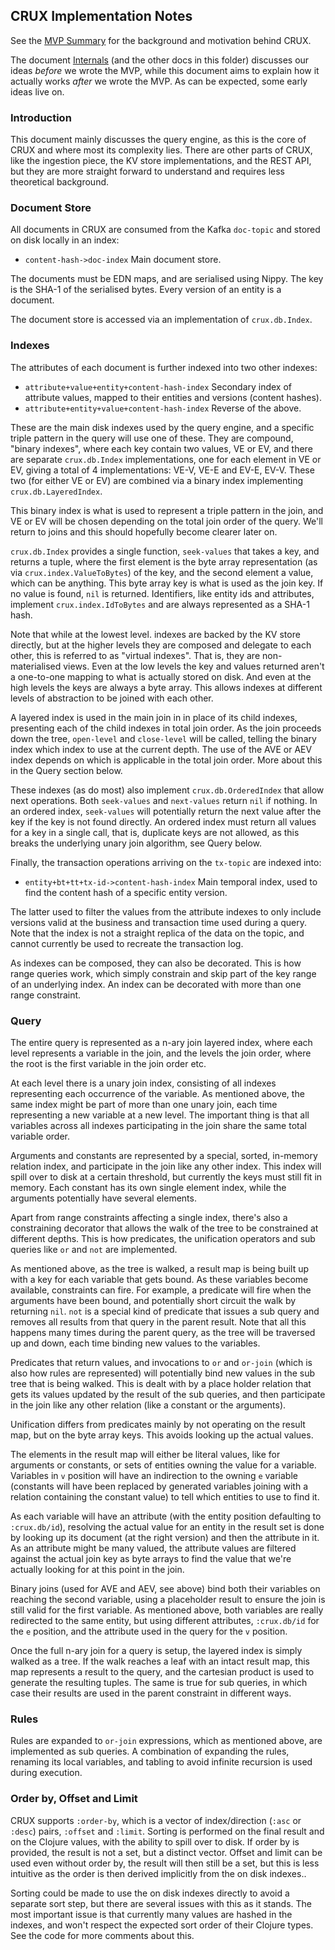 ## CRUX Implementation Notes

See the [MVP Summary](mvp.md) for the background and motivation behind
CRUX.

The document [Internals](internals.md) (and the other docs in this
folder) discusses our ideas *before* we wrote the MVP, while this
document aims to explain how it actually works *after* we wrote the
MVP. As can be expected, some early ideas live on.

### Introduction

This document mainly discusses the query engine, as this is the core
of CRUX and where most its complexity lies. There are other parts of
CRUX, like the ingestion piece, the KV store implementations, and the
REST API, but they are more straight forward to understand and
requires less theoretical background.

### Document Store

All documents in CRUX are consumed from the Kafka `doc-topic` and
stored on disk locally in an index:

+ `content-hash->doc-index` Main document store.

The documents must be EDN maps, and are serialised using Nippy. The
key is the SHA-1 of the serialised bytes. Every version of an entity
is a document.

The document store is accessed via an implementation of
`crux.db.Index`.

### Indexes

The attributes of each document is further indexed into two other
indexes:

+ `attribute+value+entity+content-hash-index` Secondary index of
  attribute values, mapped to their entities and versions (content
  hashes).
+ `attribute+entity+value+content-hash-index` Reverse of the above.

These are the main disk indexes used by the query engine, and a
specific triple pattern in the query will use one of these. They are
compound, "binary indexes", where each key contain two values, VE or
EV, and there are separate `crux.db.Index` implementations, one for
each element in VE or EV, giving a total of 4 implementations: VE-V,
VE-E and EV-E, EV-V. These two (for either VE or EV) are combined via
a binary index implementing `crux.db.LayeredIndex`.

This binary index is what is used to represent a triple pattern in the
join, and VE or EV will be chosen depending on the total join order of
the query. We'll return to joins and this should hopefully become
clearer later on.

`crux.db.Index` provides a single function, `seek-values` that takes a
key, and returns a tuple, where the first element is the byte array
representation (as via `crux.index.ValueToBytes`) of the key, and the
second element a value, which can be anything. This byte array key is
what is used as the join key. If no value is found, `nil` is
returned. Identifiers, like entity ids and attributes, implement
`crux.index.IdToBytes` and are always represented as a SHA-1 hash.

Note that while at the lowest level. indexes are backed by the KV
store directly, but at the higher levels they are composed and
delegate to each other, this is referred to as "virtual indexes". That
is, they are non-materialised views. Even at the low levels the key
and values returned aren't a one-to-one mapping to what is actually
stored on disk. And even at the high levels the keys are always a byte
array. This allows indexes at different levels of abstraction to be
joined with each other.

A layered index is used in the main join in in place of its child
indexes, presenting each of the child indexes in total join order. As
the join proceeds down the tree, `open-level` and `close-level` will
be called, telling the binary index which index to use at the current
depth. The use of the AVE or AEV index depends on which is applicable
in the total join order. More about this in the Query section below.

These indexes (as do most) also implement `crux.db.OrderedIndex` that
allow next operations. Both `seek-values` and `next-values` return
`nil` if nothing. In an ordered index, `seek-values` will potentially
return the next value after the key if the key is not found
directly. An ordered index must return all values for a key in a
single call, that is, duplicate keys are not allowed, as this breaks
the underlying unary join algorithm, see Query below.

Finally, the transaction operations arriving on the `tx-topic` are
indexed into:

+ `entity+bt+tt+tx-id->content-hash-index` Main temporal index, used
  to find the content hash of a specific entity version.

The latter used to filter the values from the attribute indexes to
only include versions valid at the business and transaction time used
during a query. Note that the index is not a straight replica of the
data on the topic, and cannot currently be used to recreate the
transaction log.

As indexes can be composed, they can also be decorated. This is how
range queries work, which simply constrain and skip part of the key
range of an underlying index. An index can be decorated with more than
one range constraint.

### Query

The entire query is represented as a n-ary join layered index, where
each level represents a variable in the join, and the levels the join
order, where the root is the first variable in the join order etc.

At each level there is a unary join index, consisting of all indexes
representing each occurrence of the variable. As mentioned above, the
same index might be part of more than one unary join, each time
representing a new variable at a new level. The important thing is
that all variables across all indexes participating in the join share
the same total variable order.

Arguments and constants are represented by a special, sorted,
in-memory relation index, and participate in the join like any other
index. This index will spill over to disk at a certain threshold, but
currently the keys must still fit in memory. Each constant has its own
single element index, while the arguments potentially have several
elements.

Apart from range constraints affecting a single index, there's also a
constraining decorator that allows the walk of the tree to be
constrained at different depths. This is how predicates, the
unification operators and sub queries like `or` and `not` are
implemented.

As mentioned above, as the tree is walked, a result map is being built
up with a key for each variable that gets bound. As these variables
become available, constraints can fire. For example, a predicate will
fire when the arguments have been bound, and potentially short circuit
the walk by returning `nil`. `not` is a special kind of predicate that
issues a sub query and removes all results from that query in the
parent result. Note that all this happens many times during the parent
query, as the tree will be traversed up and down, each time binding
new values to the variables.

Predicates that return values, and invocations to `or` and `or-join`
(which is also how rules are represented) will potentially bind new
values in the sub tree that is being walked. This is dealt with by a
place holder relation that gets its values updated by the result of
the sub queries, and then participate in the join like any other
relation (like a constant or the arguments).

Unification differs from predicates mainly by not operating on the
result map, but on the byte array keys. This avoids looking up the
actual values.

The elements in the result map will either be literal values, like for
arguments or constants, or sets of entities owning the value for a
variable. Variables in `v` position will have an indirection to the
owning `e` variable (constants will have been replaced by generated
variables joining with a relation containing the constant value) to
tell which entities to use to find it.

As each variable will have an attribute (with the entity position
defaulting to `:crux.db/id`), resolving the actual value for an entity
in the result set is done by looking up its document (at the right
version) and then the attribute in it. As an attribute might be many
valued, the attribute values are filtered against the actual join key
as byte arrays to find the value that we're actually looking for at
this point in the join.

Binary joins (used for AVE and AEV, see above) bind both their
variables on reaching the second variable, using a placeholder result
to ensure the join is still valid for the first variable. As mentioned
above, both variables are really redirected to the same entity, but
using different attributes, `:crux.db/id` for the `e` position, and
the attribute used in the query for the `v` position.

Once the full n-ary join for a query is setup, the layered index is
simply walked as a tree. If the walk reaches a leaf with an intact
result map, this map represents a result to the query, and the
cartesian product is used to generate the resulting tuples. The same
is true for sub queries, in which case their results are used in the
parent constraint in different ways.

### Rules

Rules are expanded to `or-join` expressions, which as mentioned above,
are implemented as sub queries. A combination of expanding the rules,
renaming its local variables, and tabling to avoid infinite recursion
is used during execution.

### Order by, Offset and Limit

CRUX supports `:order-by`, which is a vector of index/direction
(`:asc` or `:desc`) pairs, `:offset` and `:limit`. Sorting is
performed on the final result and on the Clojure values, with the
ability to spill over to disk. If order by is provided, the result is
not a set, but a distinct vector. Offset and limit can be used even
without order by, the result will then still be a set, but this is
less intuitive as the order is then derived implicitly from the on
disk indexes..

Sorting could be made to use the on disk indexes directly to avoid a
separate sort step, but there are several issues with this as it
stands. The most important issue is that currently many values are
hashed in the indexes, and won't respect the expected sort order of
their Clojure types. See the code for more comments about this.
